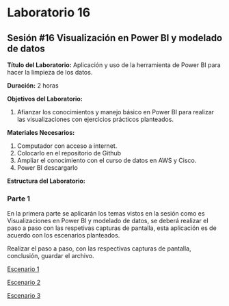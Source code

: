 # Laboratorio 16

## Sesión #16 Visualización en Power BI y modelado de datos

**Título del Laboratorio:** Aplicación y uso de la herramienta de Power BI para hacer la limpieza de los datos.

**Duración:** 2 horas

**Objetivos del Laboratorio:**

1. Afianzar los conocimientos y manejo básico en Power BI para realizar las visualizaciones con ejercicios prácticos planteados.

**Materiales Necesarios:**

1. Computador con acceso a internet.
2. Colocarlo en el repositorio de Github
3. Ampliar el conocimiento con el curso de datos en AWS y Cisco.
4. Power BI descargarlo

**Estructura del Laboratorio:**

### Parte 1

En la primera parte se aplicarán los temas vistos en la sesión como es Visualizaciones en Power BI y modelado de datos, se deberá realizar el paso a paso con las respetivas capturas de pantalla, esta aplicación es de acuerdo con los escenarios planteados.

Realizar el paso a paso, con las respectivas capturas de pantalla, conclusión, guardar el archivo.

[Escenario 1](lab16_1)

[Escenario 2](lab16_2)

[Escenario 3](lab16_3)
